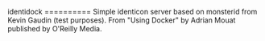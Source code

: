 identidock ==========
Simple identicon server based on monsterid from Kevin Gaudin (test purposes).
From "Using Docker" by Adrian Mouat published by O'Reilly Media.